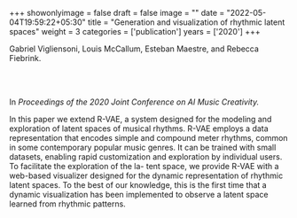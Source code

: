 +++
showonlyimage = false
draft = false
image = ""
date = "2022-05-04T19:59:22+05:30"
title = "Generation and visualization of rhythmic latent spaces"
weight = 3
categories = ['publication']
years = ['2020']
+++

Gabriel Vigliensoni, Louis McCallum, Esteban Maestre, and Rebecca Fiebrink. 

<br><br>

In _Proceedings of the 2020 Joint Conference on AI Music Creativity._

<!--more-->

In this paper we extend R-VAE, a system designed for the modeling and exploration of latent spaces of musical rhythms. R-VAE employs a data representation that encodes simple and compound meter rhythms, common in some contemporary popular music genres. It can be trained with small datasets, enabling rapid customization and exploration by individual users. To facilitate the exploration of the la- tent space, we provide R-VAE with a web-based visualizer designed for the dynamic representation of rhythmic latent spaces. To the best of our knowledge, this is the first time that a dynamic visualization has been implemented to observe a latent space learned from rhythmic patterns.
